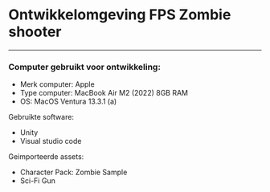 # Ontwikkelomgeving FPS Zombie shooter
---
### Computer gebruikt voor ontwikkeling:
- Merk computer: Apple
- Type computer: MacBook Air M2 (2022) 8GB RAM
- OS: MacOS Ventura 13.3.1 (a)

Gebruikte software:
- Unity
- Visual studio code


Geimporteerde assets:
- Character Pack: Zombie Sample
- Sci-Fi Gun